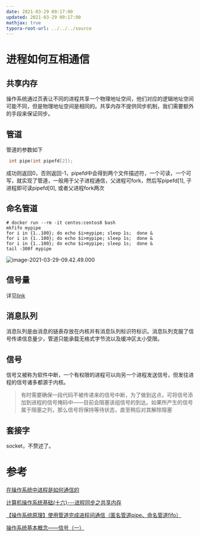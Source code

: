 ```yaml
---
date: 2021-03-29 09:17:00
updated: 2021-03-29 09:17:00
mathjax: true
typora-root-url: ../../../source
---
```


# 进程如何互相通信

## 共享内存

 操作系统通过页表让不同的进程共享一个物理地址空间，他们对应的逻辑地址空间可能不同，但是物理地址空间是相同的。共享内存不提供同步机制，我们需要额外的手段来保证同步。

<!-- more --->

## 管道

管道的参数如下

```c
 int pipe(int pipefd[2]);
```

成功则返回0，否则返回-1，pipefd中会得到两个文件描述符，一个可读，一个可写，就实现了管道，一般用于父子进程通信，父进程可fork，然后写pipefd[1], 子进程即可读pipefd[0], 或者父进程fork两次

## 命名管道

```shell
# docker run --rm -it centos:centos8 bash
mkfifo mypipe
for i in {1..100}; do echo $i>mypipe; sleep 1s;  done &
for i in {1..100}; do echo $i>mypipe; sleep 1s;  done &
for i in {1..100}; do echo $i>mypipe; sleep 1s;  done &
tail -300f mypipe
```
![image-2021-03-29-09.42.49.000](/images/image-2021-03-29-09.42.49.000.png)

## 信号量

详见[link](/QPI740.html#第31章-信号量)

## 消息队列

消息队列是由消息的链表存放在内核并有消息队列标识符标识。消息队列克服了信号传递信息量少，管道只能承载无格式字节流以及缓冲区太小受限。

## 信号

信号又被称为软件中断，一个有权限的进程可以向另一个进程发送信号，但发往进程的信号诸多都源于内核。

> 有时需要确保一段代码不被传递来的信号中断，为了做到这点，可将信号添加到进程的信号掩码中——目前会阻塞该组信号的到达。如果所产生的信号属于阻塞之列，那么信号将保持等待状态，直至稍后对其解除阻塞

## 套接字

 socket，不赘述了。

# 参考

[在操作系统中进程是如何通信的](https://blog.csdn.net/weixin_30600197/article/details/99061584)

[计算机操作系统基础(十六)---进程同步之共享内存](http://www.zyiz.net/tech/detail-142992.html)

[【操作系统原理】使用管道完成进程间通信（匿名管道pipe、命名管道fifo）](https://blog.csdn.net/qq_36829091/article/details/80138836)

[操作系统基本概念——信号（一）](https://blog.csdn.net/u011389977/article/details/53189763)